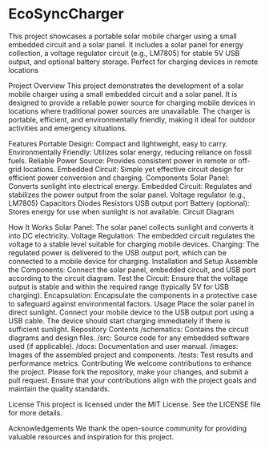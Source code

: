 # EcoSyncCharger
This project showcases a portable solar mobile charger using a small embedded circuit and a solar panel. It includes a solar panel for energy collection, a voltage regulator circuit (e.g., LM7805) for stable 5V USB output, and optional battery storage. Perfect for charging devices in remote locations

Project Overview
This project demonstrates the development of a solar mobile charger using a small embedded circuit and a solar panel. It is designed to provide a reliable power source for charging mobile devices in locations where traditional power sources are unavailable. The charger is portable, efficient, and environmentally friendly, making it ideal for outdoor activities and emergency situations.

Features
Portable Design: Compact and lightweight, easy to carry.
Environmentally Friendly: Utilizes solar energy, reducing reliance on fossil fuels.
Reliable Power Source: Provides consistent power in remote or off-grid locations.
Embedded Circuit: Simple yet effective circuit design for efficient power conversion and charging.
Components
Solar Panel: Converts sunlight into electrical energy.
Embedded Circuit: Regulates and stabilizes the power output from the solar panel.
Voltage regulator (e.g., LM7805)
Capacitors
Diodes
Resistors
USB output port
Battery (optional): Stores energy for use when sunlight is not available.
Circuit Diagram

How It Works
Solar Panel: The solar panel collects sunlight and converts it into DC electricity.
Voltage Regulation: The embedded circuit regulates the voltage to a stable level suitable for charging mobile devices.
Charging: The regulated power is delivered to the USB output port, which can be connected to a mobile device for charging.
Installation and Setup
Assemble the Components: Connect the solar panel, embedded circuit, and USB port according to the circuit diagram.
Test the Circuit: Ensure that the voltage output is stable and within the required range (typically 5V for USB charging).
Encapsulation: Encapsulate the components in a protective case to safeguard against environmental factors.
Usage
Place the solar panel in direct sunlight.
Connect your mobile device to the USB output port using a USB cable.
The device should start charging immediately if there is sufficient sunlight.
Repository Contents
/schematics: Contains the circuit diagrams and design files.
/src: Source code for any embedded software used (if applicable).
/docs: Documentation and user manual.
/images: Images of the assembled project and components.
/tests: Test results and performance metrics.
Contributing
We welcome contributions to enhance the project. Please fork the repository, make your changes, and submit a pull request. Ensure that your contributions align with the project goals and maintain the quality standards.

License
This project is licensed under the MIT License. See the LICENSE file for more details.

Acknowledgements
We thank the open-source community for providing valuable resources and inspiration for this project.

